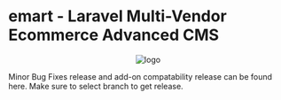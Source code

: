 
# emart - Laravel Multi-Vendor Ecommerce Advanced CMS

<p align="center">
  <img alt="logo" src="https://emart.mediacity.co.in/demo/public/images/genral/logo.png">
</p>

Minor Bug Fixes release and add-on compatability release can be found here.
Make sure to select branch to get release.
